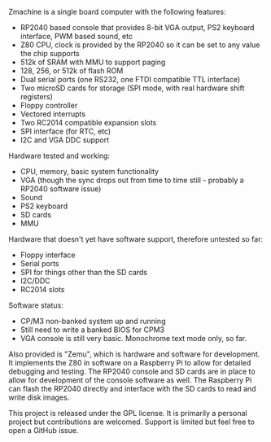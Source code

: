 Zmachine is a single board computer with the following features:
- RP2040 based console that provides 8-bit VGA output, PS2 keyboard interface, PWM based sound, etc
- Z80 CPU, clock is provided by the RP2040 so it can be set to any value the chip supports
- 512k of SRAM with MMU to support paging
- 128, 256, or 512k of flash ROM
- Dual serial ports (one RS232, one FTDI compatible TTL interface)
- Two microSD cards for storage (SPI mode, with real hardware shift registers)
- Floppy controller
- Vectored interrupts
- Two RC2014 compatible expansion slots
- SPI interface (for RTC, etc)
- I2C and VGA DDC support

Hardware tested and working:
- CPU, memory, basic system functionality
- VGA (though the sync drops out from time to time still - probably a RP2040 software issue)
- Sound
- PS2 keyboard
- SD cards
- MMU

Hardware that doesn't yet have software support, therefore untested so far:
- Floppy interface
- Serial ports
- SPI for things other than the SD cards
- I2C/DDC
- RC2014 slots

Software status:
- CP/M3 non-banked system up and running
- Still need to write a banked BIOS for CPM3
- VGA console is still very basic. Monochrome text mode only, so far.

Also provided is "Zemu", which is hardware and software for development. It implements the Z80 in
software on a Raspberry Pi to allow for detailed debugging and testing. The RP2040 console and SD cards
are in place to allow for development of the console software as well. The Raspberry Pi can flash the
RP2040 directly and interface with the SD cards to read and write disk images.

This project is released under the GPL license. It is primarily a personal project but contributions
are welcomed. Support is limited but feel free to open a GitHub issue.
